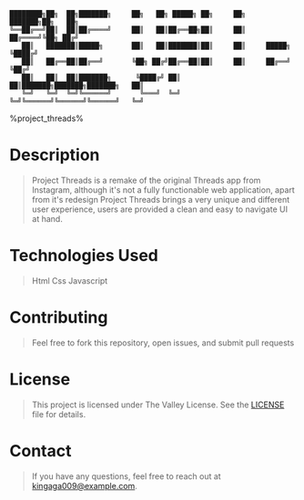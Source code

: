 ```
████████╗██╗  ██╗███████╗     ██╗   ██╗ █████╗ ██╗     ██╗     ███████╗██╗   ██╗
╚══██╔══╝██║  ██║██╔════╝     ██║   ██║██╔══██╗██║     ██║     ██╔════╝╚██╗ ██╔╝
   ██║   ███████║█████╗       ██║   ██║███████║██║     ██║     █████╗   ╚████╔╝ 
   ██║   ██╔══██║██╔══╝       ╚██╗ ██╔╝██╔══██║██║     ██║     ██╔══╝    ╚██╔╝  
   ██║   ██║  ██║███████╗      ╚████╔╝ ██║  ██║███████╗███████╗███████╗   ██║   
   ╚═╝   ╚═╝  ╚═╝╚══════╝       ╚═══╝  ╚═╝  ╚═╝╚══════╝╚══════╝╚══════╝   ╚═╝   
```
%project_threads%

# Description
  > Project Threads is a remake of the original Threads app from Instagram, although it's not a fully functionable web application,
apart from it's redesign Project Threads brings a very unique and different user experience,
users are provided a clean and easy to navigate UI at hand.

# Technologies Used
 > Html
 > Css
 > Javascript

# Contributing
 > Feel free to fork this repository, open issues, and submit pull requests

# License
 > This project is licensed under The Valley License. See the [LICENSE](./The%20Valley%20License.txt) file for details.

# Contact
 > If you have any questions, feel free to reach out at kingaga009@example.com.
